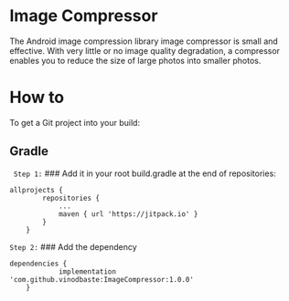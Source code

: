 # Image Compressor

The Android image compression library image compressor is small and effective. With very little or no image quality degradation, a compressor enables you to reduce the size of large photos into smaller photos.

# How to
To get a Git project into your build:
## Gradle
` Step 1:` ### Add it in your root build.gradle at the end of repositories:
```
allprojects {
		repositories {
			...
			maven { url 'https://jitpack.io' }
		}
	}
```

`Step 2:` ### Add the dependency
```
dependencies {
	        implementation 'com.github.vinodbaste:ImageCompressor:1.0.0'
	}
```

